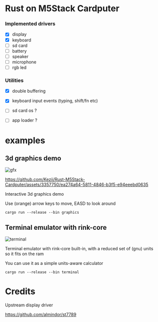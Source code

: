# Rust on M5Stack Cardputer

### Implemented drivers
- [x] display
- [x] keyboard
- [ ] sd card
- [ ] battery
- [ ] speaker
- [ ] microphone
- [ ] rgb led

### Utilities
- [x] double buffering
- [x] keyboard input events (typing, shift/fn etc)
- [ ] sd card os ?
- [ ] app loader ?


# examples

## 3d graphics demo
![gfx](https://github.com/Kezii/Rust-M5Stack-Cardputer/assets/3357750/4ad54248-a363-4d34-b510-83186cdd3fb8)


https://github.com/Kezii/Rust-M5Stack-Cardputer/assets/3357750/ea274a64-5811-4846-b3f5-e94eeebd0635


Interactive 3d graphics demo

Use (orange) arrow keys to move, EASD to look around

```
cargo run --release --bin graphics
```

## Terminal emulator with rink-core

![terminal](https://github.com/Kezii/Rust-M5Stack-Cardputer/assets/3357750/90585aa0-dfcb-4bc8-bd9d-3e5204a807f0)

Terminal emulator with rink-core built-in, with a reduced set of (gnu) units so it fits on the ram

You can use it as a simple units-aware calculator

```
cargo run --release --bin terminal
```

# Credits
Upstream display driver

https://github.com/almindor/st7789
